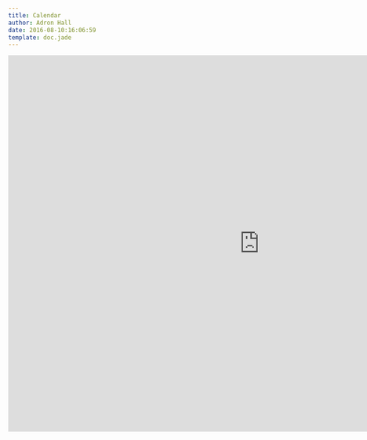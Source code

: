 ```yaml
---
title: Calendar
author: Adron Hall
date: 2016-08-10:16:06:59
template: doc.jade
---
```

<iframe src="https://calendar.google.com/calendar/embed?src=k1egnvacp827r3f72fsq8ebm7c%40group.calendar.google.com&ctz=America/Los_Angeles" style="border: 0" width="1024" height="768" frameborder="0" scrolling="no"></iframe>

